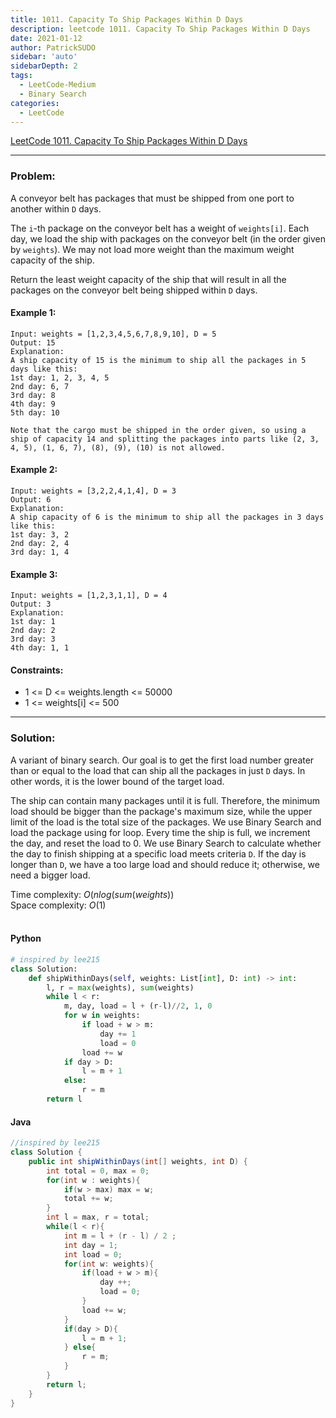 ```yaml
---
title: 1011. Capacity To Ship Packages Within D Days
description: leetcode 1011. Capacity To Ship Packages Within D Days
date: 2021-01-12
author: PatrickSUDO
sidebar: 'auto'
sidebarDepth: 2
tags: 
  - LeetCode-Medium
  - Binary Search
categories:
  - LeetCode
---
```

[LeetCode 1011. Capacity To Ship Packages Within D Days](https://leetcode.com/problems/find-peak-element/)

---
### Problem: <br/>

A conveyor belt has packages that must be shipped from one port to another within `D` days.

The `i`-th package on the conveyor belt has a weight of `weights[i]`.  Each day, we load the ship with packages on the conveyor belt (in the order given by `weights`). We may not load more weight than the maximum weight capacity of the ship.

Return the least weight capacity of the ship that will result in all the packages on the conveyor belt being shipped within `D` days.


#### Example 1:
    Input: weights = [1,2,3,4,5,6,7,8,9,10], D = 5
    Output: 15
    Explanation: 
    A ship capacity of 15 is the minimum to ship all the packages in 5 days like this:
    1st day: 1, 2, 3, 4, 5
    2nd day: 6, 7
    3rd day: 8
    4th day: 9
    5th day: 10

    Note that the cargo must be shipped in the order given, so using a ship of capacity 14 and splitting the packages into parts like (2, 3, 4, 5), (1, 6, 7), (8), (9), (10) is not allowed. 

#### Example 2:
    Input: weights = [3,2,2,4,1,4], D = 3
    Output: 6
    Explanation: 
    A ship capacity of 6 is the minimum to ship all the packages in 3 days like this:
    1st day: 3, 2
    2nd day: 2, 4
    3rd day: 1, 4

#### Example 3:
    Input: weights = [1,2,3,1,1], D = 4
    Output: 3
    Explanation: 
    1st day: 1
    2nd day: 2
    3rd day: 3
    4th day: 1, 1

#### Constraints:

- 1 <= D <= weights.length <= 50000
- 1 <= weights[i] <= 500


---
### Solution: <br/>

A variant of binary search. Our goal is to get the first load number greater than or equal to the load that can ship all the packages in just `D` days.  In other words, it is the lower bound of the target load.

The ship can contain many packages until it is full. Therefore, the minimum load should be bigger than the package's maximum size, while the upper limit of the load is the total size of the packages. We use Binary Search and load the package using for loop. Every time the ship is full, we increment the day, and reset the load to 0. We use Binary Search to calculate whether the day to finish shipping at a specific load meets criteria `D`. If the day is longer than `D`, we have a too large load and should reduce it; otherwise, we need a bigger load.


Time complexity: $O(n log(sum(weights))$</br>
Space complexity: $O(1)$ 
</br>
</br>

#### Python
```python
# inspired by lee215
class Solution:
    def shipWithinDays(self, weights: List[int], D: int) -> int:
        l, r = max(weights), sum(weights)
        while l < r:
            m, day, load = l + (r-l)//2, 1, 0
            for w in weights:
                if load + w > m:
                    day += 1
                    load = 0 
                load += w
            if day > D:
                l = m + 1
            else:
                r = m 
        return l 
```

#### Java
```java
//inspired by lee215
class Solution {
    public int shipWithinDays(int[] weights, int D) {
        int total = 0, max = 0;
        for(int w : weights){
            if(w > max) max = w;
            total += w;
        }
        int l = max, r = total;
        while(l < r){
            int m = l + (r - l) / 2 ;
            int day = 1;
            int load = 0;
            for(int w: weights){
                if(load + w > m){
                    day ++;
                    load = 0;
                } 
                load += w;
            }
            if(day > D){
                l = m + 1;
            } else{
                r = m;
            }    
        }
        return l;
    }
}
```

<Disqus shortname="patricksudo" />